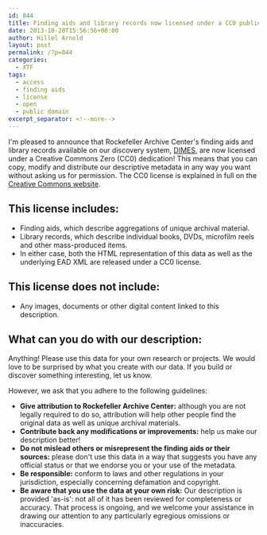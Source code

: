 ```yaml
---
id: 844
title: Finding aids and library records now licensed under a CC0 public domain dedication
date: 2013-10-28T15:56:56+00:00
author: Hillel Arnold
layout: post
permalink: /?p=844
categories:
  - XTF
tags:
  - access
  - finding aids
  - license
  - open
  - public domain
excerpt_separator: <!--more-->
---
```

I'm pleased to announce that Rockefeller Archive Center's finding aids and library records available on our discovery system, [DIMES](http://dimes.rockarch.org), are now licensed under a Creative Commons Zero (CC0) dedication! This means that you can copy, modify and distribute our descriptive metadata in any way you want without asking us for permission. The CC0 license is explained in full on the [Creative Commons website](http://creativecommons.org/publicdomain/zero/1.0/).<!--more-->

## This license includes:

* Finding aids, which describe aggregations of unique archival material.
* Library records, which describe individual books, DVDs, microfilm reels and other mass-produced items.
* In either case, both the HTML representation of this data as well as the underlying EAD XML are released under a CC0 license.

## This license does not include:

* Any images, documents or other digital content linked to this description.

## What can you do with our description:

Anything! Please use this data for your own research or projects. We would love to be surprised by what you create with our data. If you build or discover something interesting, let us know.

However, we ask that you adhere to the following guidelines:

* **Give attribution to Rockefeller Archive Center:** although you are not legally required to do so, attribution will help other people find the original data as well as unique archival materials.
* **Contribute back any modifications or improvements:** help us make our description better!
* **Do not mislead others or misrepresent the finding aids or their sources:** please don't use this data in a way that suggests you have any official status or that we endorse you or your use of the metadata.
* **Be responsible:** conform to laws and other regulations in your jurisdiction, especially concerning defamation and copyright.
* **Be aware that you use the data at your own risk:** Our description is provided 'as-is': not all of it has been reviewed for completeness or accuracy. That process is ongoing, and we welcome your assistance in drawing our attention to any particularly egregious omissions or inaccuracies.
